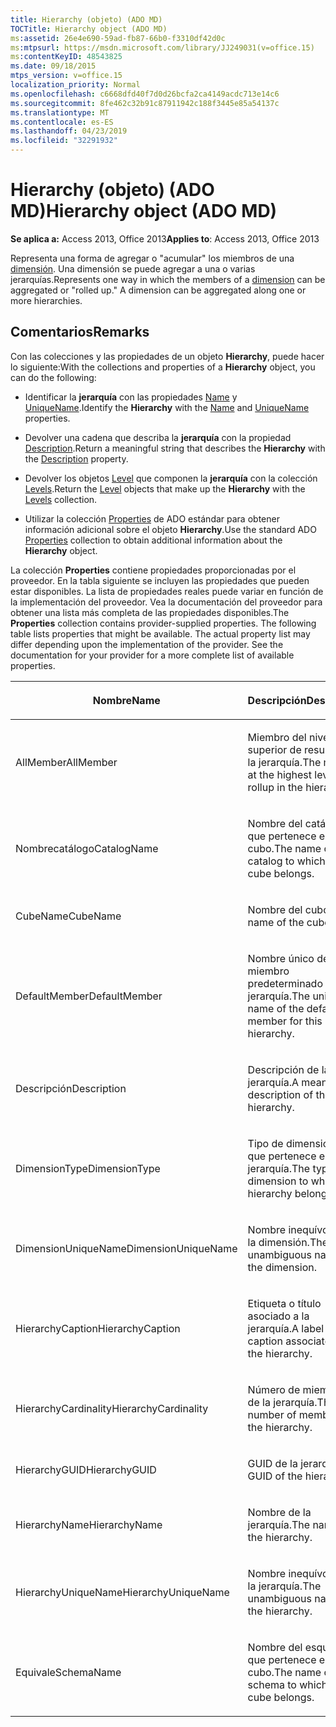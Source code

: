 ```yaml
---
title: Hierarchy (objeto) (ADO MD)
TOCTitle: Hierarchy object (ADO MD)
ms:assetid: 26e4e690-59ad-fb87-66b0-f3310df42d0c
ms:mtpsurl: https://msdn.microsoft.com/library/JJ249031(v=office.15)
ms:contentKeyID: 48543825
ms.date: 09/18/2015
mtps_version: v=office.15
localization_priority: Normal
ms.openlocfilehash: c6668dfd40f7d0d26bcfa2ca4149acdc713e14c6
ms.sourcegitcommit: 8fe462c32b91c87911942c188f3445e85a54137c
ms.translationtype: MT
ms.contentlocale: es-ES
ms.lasthandoff: 04/23/2019
ms.locfileid: "32291932"
---
```

# <a name="hierarchy-object-ado-md"></a><span data-ttu-id="e8d4e-102">Hierarchy (objeto) (ADO MD)</span><span class="sxs-lookup"><span data-stu-id="e8d4e-102">Hierarchy object (ADO MD)</span></span>


<span data-ttu-id="e8d4e-103">**Se aplica a:** Access 2013, Office 2013</span><span class="sxs-lookup"><span data-stu-id="e8d4e-103">**Applies to**: Access 2013, Office 2013</span></span>

<span data-ttu-id="e8d4e-p101">Representa una forma de agregar o "acumular" los miembros de una [dimensión](dimension-object-ado-md.md). Una dimensión se puede agregar a una o varias jerarquías.</span><span class="sxs-lookup"><span data-stu-id="e8d4e-p101">Represents one way in which the members of a [dimension](dimension-object-ado-md.md) can be aggregated or "rolled up." A dimension can be aggregated along one or more hierarchies.</span></span>

## <a name="remarks"></a><span data-ttu-id="e8d4e-106">Comentarios</span><span class="sxs-lookup"><span data-stu-id="e8d4e-106">Remarks</span></span>

<span data-ttu-id="e8d4e-107">Con las colecciones y las propiedades de un objeto **Hierarchy**, puede hacer lo siguiente:</span><span class="sxs-lookup"><span data-stu-id="e8d4e-107">With the collections and properties of a **Hierarchy** object, you can do the following:</span></span>

  - <span data-ttu-id="e8d4e-108">Identificar la **jerarquía** con las propiedades [Name](name-property-ado-md.md) y [UniqueName](uniquename-property-ado-md.md).</span><span class="sxs-lookup"><span data-stu-id="e8d4e-108">Identify the **Hierarchy** with the [Name](name-property-ado-md.md) and [UniqueName](uniquename-property-ado-md.md) properties.</span></span>

  - <span data-ttu-id="e8d4e-109">Devolver una cadena que describa la **jerarquía** con la propiedad [Description](description-property-ado-md.md).</span><span class="sxs-lookup"><span data-stu-id="e8d4e-109">Return a meaningful string that describes the **Hierarchy** with the [Description](description-property-ado-md.md) property.</span></span>

  - <span data-ttu-id="e8d4e-110">Devolver los objetos [Level](level-object-ado-md.md) que componen la **jerarquía** con la colección [Levels](levels-collection-ado-md.md).</span><span class="sxs-lookup"><span data-stu-id="e8d4e-110">Return the [Level](level-object-ado-md.md) objects that make up the **Hierarchy** with the [Levels](levels-collection-ado-md.md) collection.</span></span>

  - <span data-ttu-id="e8d4e-111">Utilizar la colección [Properties](properties-collection-ado.md) de ADO estándar para obtener información adicional sobre el objeto **Hierarchy**.</span><span class="sxs-lookup"><span data-stu-id="e8d4e-111">Use the standard ADO [Properties](properties-collection-ado.md) collection to obtain additional information about the **Hierarchy** object.</span></span>

<span data-ttu-id="e8d4e-p102">La colección **Properties** contiene propiedades proporcionadas por el proveedor. En la tabla siguiente se incluyen las propiedades que pueden estar disponibles. La lista de propiedades reales puede variar en función de la implementación del proveedor. Vea la documentación del proveedor para obtener una lista más completa de las propiedades disponibles.</span><span class="sxs-lookup"><span data-stu-id="e8d4e-p102">The **Properties** collection contains provider-supplied properties. The following table lists properties that might be available. The actual property list may differ depending upon the implementation of the provider. See the documentation for your provider for a more complete list of available properties.</span></span>

<table>
<colgroup>
<col style="width: 50%" />
<col style="width: 50%" />
</colgroup>
<thead>
<tr class="header">
<th><p><span data-ttu-id="e8d4e-116">Nombre</span><span class="sxs-lookup"><span data-stu-id="e8d4e-116">Name</span></span></p></th>
<th><p><span data-ttu-id="e8d4e-117">Descripción</span><span class="sxs-lookup"><span data-stu-id="e8d4e-117">Description</span></span></p></th>
</tr>
</thead>
<tbody>
<tr class="odd">
<td><p><span data-ttu-id="e8d4e-118">AllMember</span><span class="sxs-lookup"><span data-stu-id="e8d4e-118">AllMember</span></span></p></td>
<td><p><span data-ttu-id="e8d4e-119">Miembro del nivel superior de resumen de la jerarquía.</span><span class="sxs-lookup"><span data-stu-id="e8d4e-119">The member at the highest level of rollup in the hierarchy.</span></span></p></td>
</tr>
<tr class="even">
<td><p><span data-ttu-id="e8d4e-120">Nombrecatálogo</span><span class="sxs-lookup"><span data-stu-id="e8d4e-120">CatalogName</span></span></p></td>
<td><p><span data-ttu-id="e8d4e-121">Nombre del catálogo al que pertenece el cubo.</span><span class="sxs-lookup"><span data-stu-id="e8d4e-121">The name of the catalog to which this cube belongs.</span></span></p></td>
</tr>
<tr class="odd">
<td><p><span data-ttu-id="e8d4e-122">CubeName</span><span class="sxs-lookup"><span data-stu-id="e8d4e-122">CubeName</span></span></p></td>
<td><p><span data-ttu-id="e8d4e-123">Nombre del cubo.</span><span class="sxs-lookup"><span data-stu-id="e8d4e-123">The name of the cube.</span></span></p></td>
</tr>
<tr class="even">
<td><p><span data-ttu-id="e8d4e-124">DefaultMember</span><span class="sxs-lookup"><span data-stu-id="e8d4e-124">DefaultMember</span></span></p></td>
<td><p><span data-ttu-id="e8d4e-125">Nombre único del miembro predeterminado de la jerarquía.</span><span class="sxs-lookup"><span data-stu-id="e8d4e-125">The unique name of the default member for this hierarchy.</span></span></p></td>
</tr>
<tr class="odd">
<td><p><span data-ttu-id="e8d4e-126">Descripción</span><span class="sxs-lookup"><span data-stu-id="e8d4e-126">Description</span></span></p></td>
<td><p><span data-ttu-id="e8d4e-127">Descripción de la jerarquía.</span><span class="sxs-lookup"><span data-stu-id="e8d4e-127">A meaningful description of the hierarchy.</span></span></p></td>
</tr>
<tr class="even">
<td><p><span data-ttu-id="e8d4e-128">DimensionType</span><span class="sxs-lookup"><span data-stu-id="e8d4e-128">DimensionType</span></span></p></td>
<td><p><span data-ttu-id="e8d4e-129">Tipo de dimensión al que pertenece esta jerarquía.</span><span class="sxs-lookup"><span data-stu-id="e8d4e-129">The type of dimension to which this hierarchy belongs.</span></span></p></td>
</tr>
<tr class="odd">
<td><p><span data-ttu-id="e8d4e-130">DimensionUniqueName</span><span class="sxs-lookup"><span data-stu-id="e8d4e-130">DimensionUniqueName</span></span></p></td>
<td><p><span data-ttu-id="e8d4e-131">Nombre inequívoco de la dimensión.</span><span class="sxs-lookup"><span data-stu-id="e8d4e-131">The unambiguous name of the dimension.</span></span></p></td>
</tr>
<tr class="even">
<td><p><span data-ttu-id="e8d4e-132">HierarchyCaption</span><span class="sxs-lookup"><span data-stu-id="e8d4e-132">HierarchyCaption</span></span></p></td>
<td><p><span data-ttu-id="e8d4e-133">Etiqueta o título asociado a la jerarquía.</span><span class="sxs-lookup"><span data-stu-id="e8d4e-133">A label or caption associated with the hierarchy.</span></span></p></td>
</tr>
<tr class="odd">
<td><p><span data-ttu-id="e8d4e-134">HierarchyCardinality</span><span class="sxs-lookup"><span data-stu-id="e8d4e-134">HierarchyCardinality</span></span></p></td>
<td><p><span data-ttu-id="e8d4e-135">Número de miembros de la jerarquía.</span><span class="sxs-lookup"><span data-stu-id="e8d4e-135">The number of members in the hierarchy.</span></span></p></td>
</tr>
<tr class="even">
<td><p><span data-ttu-id="e8d4e-136">HierarchyGUID</span><span class="sxs-lookup"><span data-stu-id="e8d4e-136">HierarchyGUID</span></span></p></td>
<td><p><span data-ttu-id="e8d4e-137">GUID de la jerarquía.</span><span class="sxs-lookup"><span data-stu-id="e8d4e-137">The GUID of the hierarchy.</span></span></p></td>
</tr>
<tr class="odd">
<td><p><span data-ttu-id="e8d4e-138">HierarchyName</span><span class="sxs-lookup"><span data-stu-id="e8d4e-138">HierarchyName</span></span></p></td>
<td><p><span data-ttu-id="e8d4e-139">Nombre de la jerarquía.</span><span class="sxs-lookup"><span data-stu-id="e8d4e-139">The name of the hierarchy.</span></span></p></td>
</tr>
<tr class="even">
<td><p><span data-ttu-id="e8d4e-140">HierarchyUniqueName</span><span class="sxs-lookup"><span data-stu-id="e8d4e-140">HierarchyUniqueName</span></span></p></td>
<td><p><span data-ttu-id="e8d4e-141">Nombre inequívoco de la jerarquía.</span><span class="sxs-lookup"><span data-stu-id="e8d4e-141">The unambiguous name of the hierarchy.</span></span></p></td>
</tr>
<tr class="odd">
<td><p><span data-ttu-id="e8d4e-142">Equivale</span><span class="sxs-lookup"><span data-stu-id="e8d4e-142">SchemaName</span></span></p></td>
<td><p><span data-ttu-id="e8d4e-143">Nombre del esquema al que pertenece el cubo.</span><span class="sxs-lookup"><span data-stu-id="e8d4e-143">The name of the schema to which this cube belongs.</span></span></p></td>
</tr>
</tbody>
</table>

